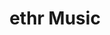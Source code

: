 ---
description: 分享自己听的音乐给 followers ，界面流畅，没人。
layout: post
results:
- artistId: 973272734
  version: '1.0.2'
  primaryGenreName: Social Networking
  formattedPrice: 免费
  artworkUrl60: http://is1.mzstatic.com/image/thumb/Purple20/v4/1a/8e/12/1a8e128f-44fb-0507-a3af-c51c48ef86e4/source/60x60bb.jpg
  minimumOsVersion: '7.1'
  appletvScreenshotUrls: &a []
  sellerName: ethr, LLC
  supportedDevices:
  - iPhone4
  - iPad2Wifi
  - iPad23G
  - iPhone4S
  - iPadThirdGen
  - iPadThirdGen4G
  - iPhone5
  - iPodTouchFifthGen
  - iPadFourthGen
  - iPadFourthGen4G
  - iPadMini
  - iPadMini4G
  - iPhone5c
  - iPhone5s
  - iPhone6
  - iPhone6Plus
  - iPodTouchSixthGen
  genres:
  - 社交
  - 音乐
  currentVersionReleaseDate: '2016-05-16T15:28:25Z'
  trackName: ethr Music
  isVppDeviceBasedLicensingEnabled: true
  description: "ethr Music is a collaborative listening service. Take your
    playlists, and broadcast them to your followers.  Listen to music with
    your friends, favorite athletes, musicians, celebrities, idols, and popular
    ethr users. \n\nMiss the live broadcast? No problem -- simply open ethr
    and see the musical diaries of the amazing people you follow. \n\nListening
    together makes music better. \n\nDownload ethr to: \n— Follow and interact
    with people you care about.\n— Create and broadcast music playlists live
    to your followers.\n— Build up a following with your music choices.\n—Discover
    music through live broadcasts.\n— Hear trending playlists, top hits, and
    key countdown moments.\n— Chat live with followers and those you follow.\n—
    share the sound track to our lives, together in teal time."
  price: 0
  trackId: 973272735
  releaseDate: '2016-05-04T00:09:19Z'
  advisories: *a
  screenshotUrls:
  - http://a4.mzstatic.com/us/r30/Purple30/v4/64/a0/99/64a0999d-7a8d-ac41-b3d4-33b2cf8beca4/screen322x572.jpeg
  - http://a2.mzstatic.com/us/r30/Purple18/v4/ac/8d/b3/ac8db333-0e8d-5617-1d41-ef86b879ebb9/screen322x572.jpeg
  - http://a4.mzstatic.com/us/r30/Purple20/v4/96/d8/11/96d8110c-6fcb-30b6-b9c1-3d47eef5badc/screen322x572.jpeg
  - http://a5.mzstatic.com/us/r30/Purple20/v4/a6/e7/d5/a6e7d55d-3f8a-4cd6-a677-ea58e1df2d8c/screen1136x1136.jpeg
  - http://a2.mzstatic.com/us/r30/Purple60/v4/a5/6f/18/a56f185c-ac3c-0298-283b-5decaf5e547d/screen1136x1136.jpeg
  artistViewUrl: https://itunes.apple.com/cn/developer/ethr-llc/id973272734?uo=4
  primaryGenreId: 6005
  kind: software
  sellerUrl: http://ethrmusic.com
  fileSizeBytes: '13359461'
  trackContentRating: 4+
  bundleId: com.ethrmusic.iphone
  trackCensoredName: ethr Music
  contentAdvisoryRating: 4+
  isGameCenterEnabled: false
  artistName: ethr, LLC
  languageCodesISO2A:
  - EN
  releaseNotes: "(i) Twitter integration (ii) fixed login issues (iii) updated
    app store information. \n\nWant to get in touch? listenclosely@ethrmusic.com\n\n:)"
  features: *a
  wrapperType: software
  artworkUrl512: http://is1.mzstatic.com/image/thumb/Purple20/v4/1a/8e/12/1a8e128f-44fb-0507-a3af-c51c48ef86e4/source/512x512bb.jpg
  artworkUrl100: http://is1.mzstatic.com/image/thumb/Purple20/v4/1a/8e/12/1a8e128f-44fb-0507-a3af-c51c48ef86e4/source/100x100bb.jpg
  trackViewUrl: https://geo.itunes.apple.com/cn/app/ethr-music/id973272735?mt=8&uo=4
  genreIds:
  - '6005'
  - '6011'
  currency: CNY
  ipadScreenshotUrls: *a
category: 社交
tags: tag1
resultCount: 1
title: ethr Music

---